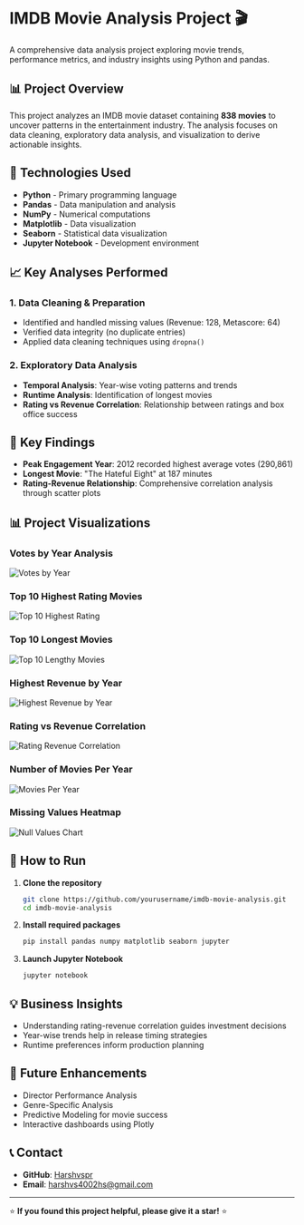 # IMDB Movie Analysis Project 🎬

A comprehensive data analysis project exploring movie trends, performance metrics, and industry insights using Python and pandas.

## 📊 Project Overview

This project analyzes an IMDB movie dataset containing **838 movies** to uncover patterns in the entertainment industry. The analysis focuses on data cleaning, exploratory data analysis, and visualization to derive actionable insights.

## 🔧 Technologies Used

- **Python** - Primary programming language
- **Pandas** - Data manipulation and analysis
- **NumPy** - Numerical computations
- **Matplotlib** - Data visualization
- **Seaborn** - Statistical data visualization
- **Jupyter Notebook** - Development environment

## 📈 Key Analyses Performed

### 1. Data Cleaning & Preparation
- Identified and handled missing values (Revenue: 128, Metascore: 64)
- Verified data integrity (no duplicate entries)
- Applied data cleaning techniques using `dropna()`

### 2. Exploratory Data Analysis
- **Temporal Analysis**: Year-wise voting patterns and trends
- **Runtime Analysis**: Identification of longest movies
- **Rating vs Revenue Correlation**: Relationship between ratings and box office success

## 🎯 Key Findings

- **Peak Engagement Year**: 2012 recorded highest average votes (290,861)
- **Longest Movie**: "The Hateful Eight" at 187 minutes
- **Rating-Revenue Relationship**: Comprehensive correlation analysis through scatter plots

## 📊 Project Visualizations

### Votes by Year Analysis
![Votes by Year](Project_charts/Votes%20by%20year.png)

### Top 10 Highest Rating Movies
![Top 10 Highest Rating](Project_charts/Top%2010%20highest%20rating.png)

### Top 10 Longest Movies
![Top 10 Lengthy Movies](Project_charts/Top_10_lengthy.png)

### Highest Revenue by Year
![Highest Revenue by Year](Project_charts/Highest%20revenue%20by%20year.png)

### Rating vs Revenue Correlation
![Rating Revenue Correlation](Project_charts/movie_ratingaffect_the%20renvue.png)

### Number of Movies Per Year
![Movies Per Year](Project_charts/no.ofmovies_peryear.png)

### Missing Values Heatmap
![Null Values Chart](Project_charts/null_values_chart.png)

## 🚀 How to Run

1. **Clone the repository**
   ```bash
   git clone https://github.com/yourusername/imdb-movie-analysis.git
   cd imdb-movie-analysis
   ```

2. **Install required packages**
   ```bash
   pip install pandas numpy matplotlib seaborn jupyter
   ```

3. **Launch Jupyter Notebook**
   ```bash
   jupyter notebook
   ```

## 💡 Business Insights

- Understanding rating-revenue correlation guides investment decisions
- Year-wise trends help in release timing strategies
- Runtime preferences inform production planning

## 🔮 Future Enhancements

- Director Performance Analysis
- Genre-Specific Analysis
- Predictive Modeling for movie success
- Interactive dashboards using Plotly

## 📞 Contact

- **GitHub**: [Harshvspr](https://github.com/Harshvspr)
- **Email**: harshvs4002hs@gmail.com

---

⭐ **If you found this project helpful, please give it a star!** ⭐

